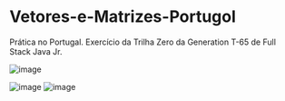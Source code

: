 # Vetores-e-Matrizes-Portugol
Prática no Portugal. Exercício da Trilha Zero da Generation T-65 de Full Stack Java Jr.


![image](https://user-images.githubusercontent.com/111596218/236978181-bf679e05-3d38-424e-80aa-359ee7861c00.png)

![image](https://user-images.githubusercontent.com/111596218/236978229-57081997-df55-4fc1-a638-532d38b059a3.png)
![image](https://user-images.githubusercontent.com/111596218/236978260-233f0dbf-e007-4e52-8ce5-6e967b8a7fb7.png)
